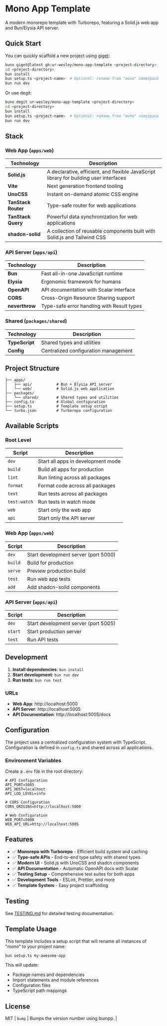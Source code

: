 # Mono App Template

A modern monorepo template with Turborepo, featuring a Solid.js web app and Bun/Elysia API server.

## Quick Start

You can quickly scaffold a new project using [giget](https://github.com/unjs/giget):

```bash
bunx giget@latest gh:ur-wesley/mono-app-template <project-directory>
cd <project-directory>
bun install
bun setup.ts <project-name>  # Optional: rename from "mono" namespace
bun run dev
```

Or use degit:

```bash
bunx degit ur-wesley/mono-app-template <project-directory>
cd <project-directory>
bun install
bun setup.ts <project-name>  # Optional: rename from "mono" namespace
bun run dev
```

## Stack

### Web App (`apps/web`)

| Technology          | Description                                                                            |
| ------------------- | -------------------------------------------------------------------------------------- |
| **Solid.js**        | A declarative, efficient, and flexible JavaScript library for building user interfaces |
| **Vite**            | Next generation frontend tooling                                                       |
| **UnoCSS**          | Instant on-demand atomic CSS engine                                                    |
| **TanStack Router** | Type-safe router for web applications                                                  |
| **TanStack Query**  | Powerful data synchronization for web applications                                     |
| **shadcn-solid**    | A collection of reusable components built with Solid.js and Tailwind CSS               |

### API Server (`apps/api`)

| Technology     | Description                                |
| -------------- | ------------------------------------------ |
| **Bun**        | Fast all-in-one JavaScript runtime         |
| **Elysia**     | Ergonomic framework for humans             |
| **OpenAPI**    | API documentation with Scalar interface    |
| **CORS**       | Cross-Origin Resource Sharing support      |
| **neverthrow** | Type-safe error handling with Result types |

### Shared (`packages/shared`)

| Technology     | Description                          |
| -------------- | ------------------------------------ |
| **TypeScript** | Shared types and utilities           |
| **Config**     | Centralized configuration management |

## Project Structure

```
├── apps/
│   ├── api/           # Bun + Elysia API server
│   └── web/           # Solid.js web application
├── packages/
│   └── shared/        # Shared types and utilities
├── config.ts          # Global configuration
├── setup.ts           # Template setup script
└── turbo.json         # Turborepo configuration
```

## Available Scripts

### Root Level

| Script       | Description                        |
| ------------ | ---------------------------------- |
| `dev`        | Start all apps in development mode |
| `build`      | Build all apps for production      |
| `lint`       | Run linting across all packages    |
| `format`     | Format code across all packages    |
| `test`       | Run tests across all packages      |
| `test:watch` | Run tests in watch mode            |
| `web`        | Start only the web app             |
| `api`        | Start only the API server          |

### Web App (`apps/web`)

| Script  | Description                          |
| ------- | ------------------------------------ |
| `dev`   | Start development server (port 5000) |
| `build` | Build for production                 |
| `serve` | Preview production build             |
| `test`  | Run web app tests                    |
| `add`   | Add shadcn-solid components          |

### API Server (`apps/api`)

| Script  | Description                          |
| ------- | ------------------------------------ |
| `dev`   | Start development server (port 5005) |
| `start` | Start production server              |
| `test`  | Run API tests                        |

## Development

1. **Install dependencies**: `bun install`
2. **Start development**: `bun run dev`
3. **Run tests**: `bun run test`

### URLs

- **Web App**: http://localhost:5000
- **API Server**: http://localhost:5005
- **API Documentation**: http://localhost:5005/docs

## Configuration

The project uses a centralized configuration system with TypeScript. Configuration is defined in `config.ts` and shared across all applications.

### Environment Variables

Create a `.env` file in the root directory:

```env
# API Configuration
API_PORT=5005
API_HOST=localhost
API_LOG_LEVEL=info

# CORS Configuration
CORS_ORIGINS=http://localhost:5000

# Web Configuration
WEB_PORT=5000
WEB_API_URL=http://localhost:5005
```

## Features

- ✅ **Monorepo with Turborepo** - Efficient build system and caching
- ✅ **Type-safe APIs** - End-to-end type safety with shared types
- ✅ **Modern UI** - Solid.js with UnoCSS and shadcn components
- ✅ **API Documentation** - Automatic OpenAPI docs with Scalar
- ✅ **Testing Setup** - Comprehensive test suites for both apps
- ✅ **Development Tools** - ESLint, Prettier, and more
- ✅ **Template System** - Easy project scaffolding

## Testing

See [TESTING.md](TESTING.md) for detailed testing documentation.

## Template Usage

This template includes a setup script that will rename all instances of "mono" to your project name:

```bash
bun setup.ts my-awesome-app
```

This will update:

- Package names and dependencies
- Import statements and module references
- Configuration files
- TypeScript path mappings

## License

MIT
| `bump` | Bumps the version number using bumpp. |
